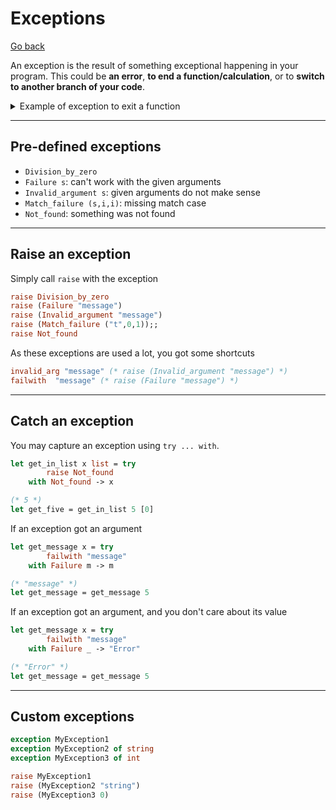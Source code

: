 # Exceptions

[Go back](../index.md#intermediary-concepts)

An exception is the result of something exceptional happening in your program. This could be **an error**, **to end a function/calculation**, or to **switch to another branch of your code**.

<details class="details-e">
<summary>Example of exception to exit a function</summary>

* you got a list of 1 000 000 elements
* you are making sure that each element is only inserted once (=list of unique values)
* in OCaml, you must recreate the whole list, and you may add the element inside
* **BUT**, if the element is inside, it's better to exit the function and returns the previous set, rather than concatenating the set you were creating, with the rest of the set
* You will use an exception here
</details>

<hr class="sl">

## Pre-defined exceptions

* `Division_by_zero`
* `Failure s`: can't work with the given arguments
* `Invalid_argument s`: given arguments do not make sense
* `Match_failure (s,i,i)`: missing match case
* `Not_found`: something was not found

<hr class="sr">

## Raise an exception

Simply call `raise` with the exception

```ocaml
raise Division_by_zero
raise (Failure "message") 
raise (Invalid_argument "message") 
raise (Match_failure ("t",0,1));;
raise Not_found
```

As these exceptions are used a lot, you got some shortcuts

```ocaml
invalid_arg "message" (* raise (Invalid_argument "message") *)
failwith  "message" (* raise (Failure "message") *)
```

<hr class="sr">

## Catch an exception

You may capture an exception using `try ... with`.

```ocaml
let get_in_list x list = try 
		raise Not_found
	with Not_found -> x

(* 5 *)
let get_five = get_in_list 5 [0]
```

If an exception got an argument

```ocaml
let get_message x = try 
		failwith "message" 
	with Failure m -> m 

(* "message" *)
let get_message = get_message 5
```

If an exception got an argument, and you don't care about its value

```ocaml
let get_message x = try 
		failwith "message" 
	with Failure _ -> "Error"

(* "Error" *)
let get_message = get_message 5
```

<hr class="sl">

## Custom exceptions

```ocaml
exception MyException1
exception MyException2 of string
exception MyException3 of int

raise MyException1
raise (MyException2 "string")
raise (MyException3 0)
```